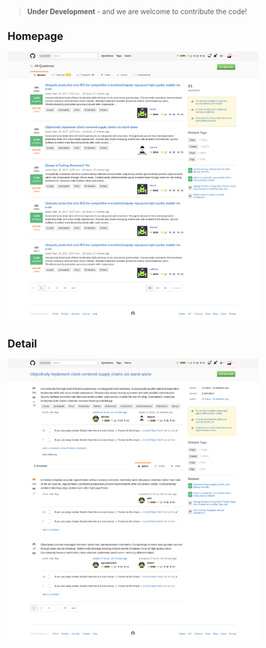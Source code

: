 > **Under Development** - and we are welcome to contribute the code!

Homepage
----------

![home](__ext/1.%20home.png)

Detail
----------

![detail](__ext/2.%20detail.png)
